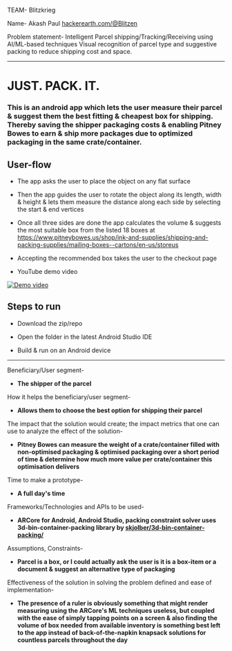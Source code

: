 
TEAM- Blitzkrieg

Name- Akash Paul [hackerearth.com/@Blitzen](https://www.hackerearth.com/@Blitzen)

Problem statement-  Intelligent Parcel shipping/Tracking/Receiving using AI/ML-based techniques Visual recognition of parcel type and suggestive packing to reduce shipping cost and space.

___

# JUST. PACK. IT.

### This is an android app which lets the user measure their parcel & suggest them the best fitting & cheapest box for shipping. Thereby saving the shipper packaging costs & enabling Pitney Bowes to earn & ship more packages due to optimized packaging in the same crate/container.

## User-flow

* The app asks the user to place the object on any flat surface

* Then the app guides the user to rotate the object along its length, width & height & lets them measure the distance along each side by selecting the start & end vertices

* Once all three sides are done the app calculates the volume & suggests the most suitable box from the listed 18 boxes at https://www.pitneybowes.us/shop/ink-and-supplies/shipping-and-packing-supplies/mailing-boxes--cartons/en-us/storeus 

* Accepting the recommended box takes the user to the checkout page

* YouTube demo video 

[![Demo video](https://img.youtube.com/vi/W8U1uAzXOFc/0.jpg)](https://www.youtube.com/watch?v=W8U1uAzXOFc)



## Steps to run

* Download the zip/repo

* Open the folder in the latest Android Studio IDE

* Build & run on an Android device

---

Beneficiary/User segment-

* **The shipper of the parcel**

How it helps the beneficiary/user segment- 

* **Allows them to choose the best option for shipping their parcel**

The impact that the solution would create; the impact metrics that one can use to analyze the effect of the solution-

* **Pitney Bowes can measure the weight of a crate/container filled with non-optimised packaging & optimised packaging over a short period of time & determine how much more value per crate/container this optimisation delivers**

Time to make a prototype-

* **A full day's time**

Frameworks/Technologies and APIs to be used-

* **ARCore for Android, Android Studio, packing constraint solver uses 3d-bin-container-packing library by [skjolber/3d-bin-container-packing/](https://github.com/skjolber/3d-bin-container-packing/)**

Assumptions, Constraints-

* **Parcel is a box, or I could actually ask the user is it is a box-item or a document & suggest an alternative type of packaging**

Effectiveness of the solution in solving the problem defined and ease of implementation-

* **The presence of a ruler is obviously something that might render measuring using the ARCore's ML techniques useless, but coupled with the ease of simply tapping points on a screen & also finding the volume of box needed from available inventory is something best left to the app instead of back-of-the-napkin knapsack solutions for countless parcels throughout the day**

